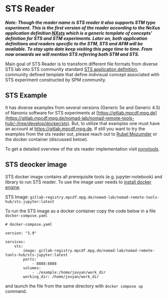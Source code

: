 # STS Reader
***Note: Though the reader name is STS reader it also supports STM type experiment. This is the first version of the reader according to the NeXus application definition [NXsts](https://github.com/FAIRmat-NFDI/nexus_definitions/blob/fairmat/contributed_definitions/NXsts.nxdl.xml) which is a generic template of concepts' definition for STS and STM experiments. Later on, both application definitions and readers specific to the STM, STS and AFM will be available. To stay upto date keep visiting this page time to time. From now onwards we will mention STS referring both STM and STS.***

Main goal of STS Reader is to transform different file formats from diverse STS lab into STS community standard [STS application definition](https://github.com/FAIRmat-NFDI/nexus_definitions/blob/fairmat/contributed_definitions/NXsts.nxdl.xml), community defined template that define indivisual concept associated with STS experiment constructed by SPM community.
## STS Example
It has diverse examples from several versions (Generic 5e and Generic 4.5) of Nanonis software for STS experiments at [https://gitlab.mpcdf.mpg.de](https://gitlab.mpcdf.mpg.de/nomad-lab/nomad-remote-tools-hub/-/tree/develop/docker/sts). But, to utilize that examples one must have an account at https://gitlab.mpcdf.mpg.de. If still you want to try the examples from the sts reader out, please reach out to [Rubel Mozumder](mozumder@physik.hu-berlin.de) or the docker container (discussed below).

To get a detailed overview of the sts reader implementation visit [pynxtools](https://github.com/FAIRmat-NFDI/pynxtools/tree/master/pynxtools/dataconverter/readers/sts).

## STS deocker image
STS docker image contains all prerequisite tools (e.g. jupyter-notebook) and library to run STS reader. To use the image user needs to [install docker engine](https://docs.docker.com/engine/install/).

STS Image: `gitlab-registry.mpcdf.mpg.de/nomad-lab/nomad-remote-tools-hub/sts-jupyter:latest`

To run the STS image as a docker container copy the code below in a file `docker-compose.yaml`

```docker
# docker-compose.yaml

version: "3.9"

services:
    sts:
        image: gitlab-registry.mpcdf.mpg.de/nomad-lab/nomad-remote-tools-hub/sts-jupyter:latest
        ports:
            - 8888:8888
        volumes:
            - ./example:/home/jovyan/work_dir
        working_dir: /home/jovyan/work_dir
```

and launch the file from the same directory with `docker compose up` command.
